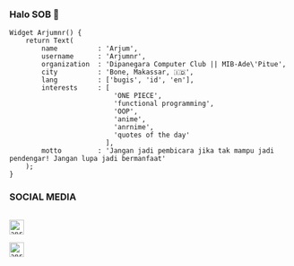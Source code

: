 ### Halo SOB 👋

```flutter
Widget Arjumnr() {
    return Text(
        name          : 'Arjum',
        username      : 'Arjumnr',
        organization  : 'Dipanegara Computer Club || MIB-Ade\'Pitue',
        city          : 'Bone, Makassar, 🇮🇩',
        lang          : ['bugis', 'id', 'en'],
        interests     : [
                          'ONE PIECE',
                          'functional programming',
                          'OOP',
                          'anime',
                          'anrnime',
                          'quotes of the day'
                        ],
        motto         : 'Jangan jadi pembicara jika tak mampu jadi pendengar! Jangan lupa jadi bermanfaat'
    );
}

```

### SOCIAL MEDIA 
<code> <img alt="anr | Facebook" width="26px" src="https://cdn.jsdelivr.net/npm/simple-icons@3.4.0/icons/facebook.svg" /> </code> <code> <img alt="anr | Instagram" width="26px" src="https://cdn.jsdelivr.net/npm/simple-icons@v3/icons/instagram.svg" /> </code>

